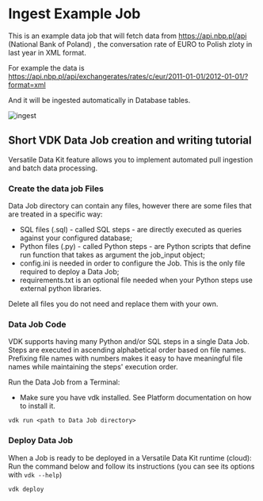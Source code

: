 # Ingest Example Job


This is an example data job that will fetch data from https://api.nbp.pl/api (National Bank of Poland) , the conversation rate of EURO to Polish zloty in last year in XML format. 

For example the data is https://api.nbp.pl/api/exchangerates/rates/c/eur/2011-01-01/2012-01-01/?format=xml

And it will be ingested automatically in Database tables. 

![ingest](https://user-images.githubusercontent.com/2536458/175025089-de94c534-db4f-4ea2-b651-9e4b4ca4f839.png)


## Short VDK Data Job creation and writing tutorial

Versatile Data Kit feature allows you to implement automated pull ingestion and batch data processing.

### Create the data job Files

Data Job directory can contain any files, however there are some files that are treated in a specific way:

* SQL files (.sql) - called SQL steps - are directly executed as queries against your configured database;
* Python files (.py) - called Python steps - are Python scripts that define run function that takes as argument the job_input object;
* config.ini is needed in order to configure the Job. This is the only file required to deploy a Data Job;
* requirements.txt is an optional file needed when your Python steps use external python libraries.

Delete all files you do not need and replace them with your own.

### Data Job Code

VDK supports having many Python and/or SQL steps in a single Data Job. Steps are executed in ascending alphabetical order based on file names.
Prefixing file names with numbers makes it easy to have meaningful file names while maintaining the steps' execution order.

Run the Data Job from a Terminal:
* Make sure you have vdk installed. See Platform documentation on how to install it.
```
vdk run <path to Data Job directory>
```

### Deploy Data Job

When a Job is ready to be deployed in a Versatile Data Kit runtime (cloud):
Run the command below and follow its instructions (you can see its options with `vdk --help`)
```python
vdk deploy
```
